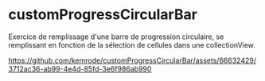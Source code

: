 # customProgressCircularBar

Exercice de remplissage d'une barre de progression circulaire, se remplissant en fonction de la sélection de cellules dans une collectionView.






https://github.com/kemrode/customProgressCircularBar/assets/66632429/3712ac36-ab99-4e4d-85fd-3e6f986ab990

